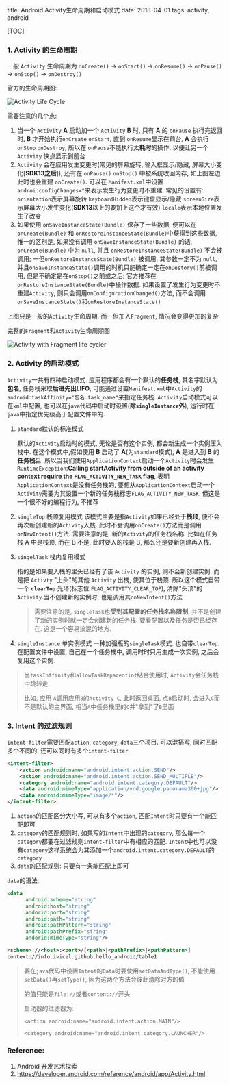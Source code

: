 title: Android Activity生命周期和启动模式
date: 2018-04-01
tags: activity, android



[TOC]



### 1. Activity 的生命周期

一般 `Activity` 生命周期为 `onCreate()` -> `onStart()` -> `onResume()` -> `onPause()` -> `onStop()` -> `onDestroy()`

官方的生命周期图:

![Activity Life Cycle](../../assets/images/activity_lifecycle.png)

需要注意的几个点:

1. 当一个 `Activity` **A** 启动加一个 `Activity` **B** 时, 只有 **A** 的 `onPause` 执行完返回时, **B** 才开始执行`onCreate` `onStart`, 直到 `onResume`显示在前台, **A** 会执行 `onStop` `onDestroy`, 所以在 `onPause`不能执行太**耗时**的操作, 以便让另一个 `Activity` 快点显示到前台
2. `Activity` 会在应用发生变更时(常见的屏幕旋转, 输入框显示/隐藏, 屏幕大小变化[**SDK13之后**]),  还有在 `onPause()` `onStop()` 中被系统收回内存, 如上图左边. 此时也会重建 `onCreate()`. 
   可以在 `Manifest.xml`中设置`androi:configChanges="`来表示发生行为变更时不重建. 
   常见的设置有:
   `orientation`表示屏幕旋转
   `keyboardHidden`表示键盘显示/隐藏
   `screenSize`表示屏幕大小发生变化(**SDK13**以上的要加上这个才有效)
   `locale`表示本地位置发生了改变
3. 如果使用 `onSaveInstanceState(Bundle)` 保存了一些数据, 便可以在 `onCreate(Bundle)` 和 `onRestoreInstanceState(Bundle)`中获得到这些数据, 惟一的区别是, 如果没有调用 `onSaveInstanceState(Bundle)` 的话, `onCreate(Bundle)` 中为 `null`, 并且 `onRestoreInstanceState(Bundle)` 不会被调用; 一但`onRestoreInstanceState(Bundle)` 被调用,  其参数一定不为 `null`, 并且`onSaveInstanceState()`调用的时机只能确定一定在`onDestory()`前被调用, 但是不确定是在`onStop()`之前或之后; 官方推荐在 `onRestoreInstanceState(Bundle)`中操作数据. 
   如果设置了发生行为变更时不重建`Activity`, 则只会调用`onConfigurationChanged()`方法, 而不会调用`onSaveInstanceState()`和`onRestoreInstanceState()`



上图只是一般的`Activity`生命周期, 而一但加入`Fragment`, 情况会变得更加的复杂

完整的`Fragment`和`Activity`生命周期图

![Activity with Fragment life cycler](../../assets/images/complete_android_fragment_lifecycle.png)



### 2. Activity 的启动模式

`Activity`一共有四种启动模式. 应用程序都会有一个默认的**任务栈**, 其名字默认为**包名**, 任务栈采取**后进先出LIFO**, 可能通过设置`Manifest.xml`中`Activity`的`android:taskAffinity="包名.task_name"`来指定任务栈. `Activity`启动模式可以在`xml`中配置, 也可以在`java`代码中启动时设置(**除`singleInstance`外**), 运行时在`java`中指定优先级高于配置文件中的.

1. `standard`默认的标准模式

   默认的`Activity`启动时的模式, 无论是否有这个实例, 都会新生成一个实例压入栈中. 在这个模式中,假如使用 **B** 启动了 **A**(为`standard`模式), **A** 是进入到 **B** 的**任务栈**吕. 所以当我们使用`ApplicationContext`启动一个`Activity`时会发生`RuntimeException`:**Calling startActivity from outside of an activity context require the `FLAG_ACTIVITY_NEW_TASK` flag**, 表明`ApplicationContext`是没有任务栈的, 要想从`ApplicationContext`启动一个`Activity`需要为其设置一个新的任务栈标志`FLAG_ACTIVITY_NEW_TASK`. 但这是一个很不好的编程行为, 不推荐

2. `singleTop` 栈顶复用模式
   该模式主要是指`Activity`如果已经处于**栈顶**, 便不会再次新创建新的`Activity`入栈. 此时不会调用`onCreate()`方法而是调用`onNewIntent()`方法. 需要注意的是, 新的`Activity`的任务栈名称. 比如在任务栈 A 中是栈顶, 而在 B 不是, 此时要入的栈是 B, 那么还是要新创建再入栈. 

3. `singelTask` 栈内复用模式

   指的是如果要入栈的里头已经有了该 `Activity` 的实例, 则不会新创建实例. 而是把 `Activty` "上头"的其他 `Activity` 出栈, 使其位于栈顶. 所以这个模式自带一个 **`clearTop`** 光环(标志位 `FLAG_ACTIVITY_CLEAR_TOP`), 清除"头顶"的 `Activity`.当不创建新的实例时, 也是调用其`onNewIntent()`方法

   > 需要注意的是, `singleTask`也**受到其配置的任务栈名称限制**, 并不是创建了新的实例时就一定会创建新的任务栈. 要看配置以及任务是否已经存在. 这是一个容易搞混的地方.

4. `singleInstance` 单实例模式
   一种加强版的`singleTask`模式. 也自带`clearTop`. 在配置文件中设置, 自己在一个任务栈中, 调用时时只用生成一次实例, 之后会复用这个实例. 

> 当`taskInffinity`和`allowTaskReparentint`结合使用时, `Activity`会任务栈中跳转走.
>
> 比如, 应用 `A`调用应用`B`的`Activity C`, 此时返回桌面, 点`B`启动时, 会进入`C`而不是默认的主界面, 相当`A`中任务栈里的`C`并"拿到"了`B`里面



### 3. Intent 的过滤规则

`intent-filter`需要匹配`action`, `category`, `data`三个项目. 可以混搭写, 同时匹配多个不同的. 还可以同时有多个`intent-filter`

```xml
<intent-filter>
    <action android:name="android.intent.action.SEND"/>
    <action android:name="android.intent.action.SEND_MULTIPLE"/>
	<category android:name="android.intent.category.DEFAULT"/>
    <data android:mimeType="application/vnd.google.panorama360+jpg"/>
    <data android:mimeType="image/*"/>
</intent-filter>
```

1. `action`的匹配区分大小写, 可以有多个`action`, 匹配`Intent`时只要有一个能匹配即可
2. `category`的匹配规则时, 如果写的`Intent`中出现的`category`, 那么每一个`category`都要在过滤规则`intent-filter`中有相应的匹配. `Intent`中也可以没有`category`这样系统会为其添加一个`android.intent.category.DEFAULT`的`category`
3. `data`的匹配规则: 只要有一条能匹配上即可

`data`的语法:

```xml
<data
      android:scheme="string"
      android:host="string"
      andorid:port="string"
      android:path="string"
      android:pathPattern="string"
      android:pathPrefix="string"
      andorid:mimeType="string"/>

<scheme>://<host>:<port>/[<path>|<pathPrefix>|<pathPattern>]
context://info.ivicel.github.hello_android/table1
```

> 要在`java`代码中设置`Intent`的`Data`时要使用`setDataAndType()`, 不能使用`setData()`再`setType()`, 因为这两个方法会彼此清除对方的值
>
> <scheme>的值只能是`file://`或者`content://`开头
>
> 启动器的过滤器为:
>
> `<action android:name="android.intent.action.MAIN"/>`
>
> `<category android:name="android.intent.category.LAUNCHER"/>`





### Reference:

1. Android 开发艺术探索
2. https://developer.android.com/reference/android/app/Activity.html